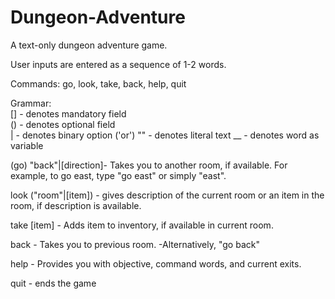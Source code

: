 # Dungeon-Adventure
A text-only dungeon adventure game.

User inputs are entered as a sequence of 1-2 words.

Commands: go, look, take, back, help, quit

Grammar:     
[] - denotes mandatory field  
() - denotes optional field  
| - denotes binary option ('or')
"" - denotes literal text
__ - denotes word as variable

(go) "back"|[direction]- Takes you to another room, if available. For example, to go east, type "go east" or simply "east".

look ("room"|[item]) - gives description of the current room or an item in the room, if description is available.

take [item] - Adds item to inventory, if available in current room.  

back - Takes you to previous room. 
  -Alternatively, "go back"
  
help - Provides you with objective, command words, and current exits. 

quit - ends the game  
